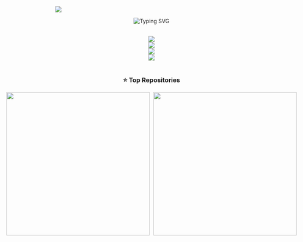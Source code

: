 <img src="https://wallpapers.com/images/hd/cyberpunk-city-background-zydka6wgso9qt0ba.jpg">

<p align="center">
 <img src="https://readme-typing-svg.herokuapp.com?font=Roboto+Mono&pause=2500&color=F9F9FB&center=true&vCenter=true&width=600&lines=Hi+I'm+Nicolas+Alves;Full+Stack+Developer+%7C+Open+Source+Lover" alt="Typing SVG" />
</p>



<br/>

<div align="center">
  <img src="https://skillicons.dev/icons?i=nodejs,mongodb,gitlab,arduino,nextjs,tailwind" /><br>
    <img src="https://skillicons.dev/icons?i=bootstrap,html,css,vscode,github,git" /><br>
    <img src="https://skillicons.dev/icons?i=c,bash,ubuntu,python,figma,pycharm" /><br>
    <img src="https://skillicons.dev/icons?i=cpp,cs,java,pwsh,javascript,mysql" /><br>
</div>

<br/>


<div align="center">
  <h3>⭐️ Top Repositories</h3>
  <div style="display: flex; justify-content: center; gap: 10px;">
    <a href="https://github.com/Nicolas-Alves23/threejs.git">
        <img width=375 src="https://github-readme-stats.vercel.app/api/pin/?username=Nicolas-Alves23&repo=ThreeJS&theme=light&title_color=000000&icon_color=000000&text_color=000000&bg_color=ffffff" />
        </a>
    <a href="https://github.com/Nicolas-Alves23/React_plus_api.git">
        <img width=375 src="https://github-readme-stats.vercel.app/api/pin/?username=Nicolas-Alves23&repo=pwbe&theme=light&title_color=000000&icon_color=000000&text_color=000000&bg_color=ffffff" />
    </a>
</div>
